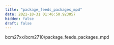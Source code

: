 ```yaml
---
title: "package_feeds_packages_mpd"
date: 2021-10-31 01:46:50.923057
hidden: false
draft: false
---
```


bcm27xx/bcm2710/package_feeds_packages_mpd

